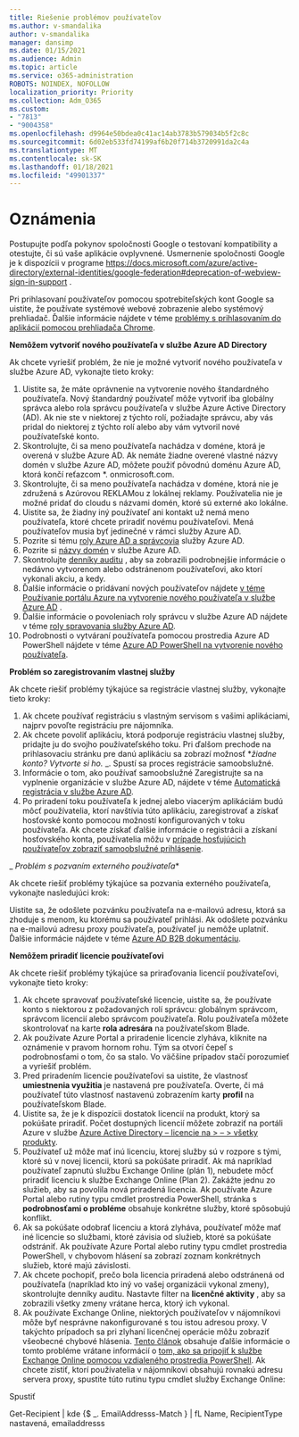 ```yaml
---
title: Riešenie problémov používateľov
ms.author: v-smandalika
author: v-smandalika
manager: dansimp
ms.date: 01/15/2021
ms.audience: Admin
ms.topic: article
ms.service: o365-administration
ROBOTS: NOINDEX, NOFOLLOW
localization_priority: Priority
ms.collection: Adm_O365
ms.custom:
- "7813"
- "9004358"
ms.openlocfilehash: d9964e50bdea0c41ac14ab3783b579034b5f2c8c
ms.sourcegitcommit: 6d02eb533fd74199af6b20f714b3720991da2c4a
ms.translationtype: MT
ms.contentlocale: sk-SK
ms.lasthandoff: 01/18/2021
ms.locfileid: "49901337"
---
```

# <a name="announcements"></a>Oznámenia

Postupujte podľa pokynov spoločnosti Google o testovaní kompatibility a otestujte, či sú vaše aplikácie ovplyvnené. Usmernenie spoločnosti Google je k dispozícii v programe https://docs.microsoft.com/azure/active-directory/external-identities/google-federation#deprecation-of-webview-sign-in-support .

Pri prihlasovaní používateľov pomocou spotrebiteľských kont Google sa uistite, že používate systémové webové zobrazenie alebo systémový prehliadač. Ďalšie informácie nájdete v téme [problémy s prihlasovaním do aplikácií pomocou prehliadača Chrome](https://docs.microsoft.com/office365/troubleshoot/miscellaneous/chrome-behavior-affects-applications).


**Nemôžem vytvoriť nového používateľa v službe Azure AD Directory**

Ak chcete vyriešiť problém, že nie je možné vytvoriť nového používateľa v službe Azure AD, vykonajte tieto kroky:

1. Uistite sa, že máte oprávnenie na vytvorenie nového štandardného používateľa. Nový štandardný používateľ môže vytvoriť iba globálny správca alebo rola správcu používateľa v službe Azure Active Directory (AD). Ak nie ste v niektorej z týchto rolí, požiadajte správcu, aby vás pridal do niektorej z týchto rolí alebo aby vám vytvoril nové používateľské konto.
2. Skontrolujte, či sa meno používateľa nachádza v doméne, ktorá je overená v službe Azure AD. Ak nemáte žiadne overené vlastné názvy domén v službe Azure AD, môžete použiť pôvodnú doménu Azure AD, ktorá končí reťazcom *. onmicrosoft.com.
3. Skontrolujte, či sa meno používateľa nachádza v doméne, ktorá nie je združená s Azúrovou REKLAMou z lokálnej reklamy. Používatelia nie je možné pridať do cloudu s názvami domén, ktoré sú externé ako lokálne.
4. Uistite sa, že žiadny iný používateľ ani kontakt už nemá meno používateľa, ktoré chcete priradiť novému používateľovi. Mená používateľov musia byť jedinečné v rámci služby Azure AD.
5. Pozrite si tému [roly Azure AD a správcovia](https://ms.portal.azure.com/#blade/Microsoft_AAD_IAM/ActiveDirectoryMenuBlade/RolesAndAdministrators) služby Azure AD.
6. Pozrite si [názvy domén](https://ms.portal.azure.com/#blade/Microsoft_AAD_IAM/ActiveDirectoryMenuBlade/Domains) v službe Azure AD.
7. Skontrolujte [denníky auditu](https://ms.portal.azure.com/#blade/Microsoft_AAD_IAM/ActiveDirectoryMenuBlade/Audit) , aby sa zobrazili podrobnejšie informácie o nedávno vytvorenom alebo odstránenom používateľovi, ako ktorí vykonali akciu, a kedy.
8. Ďalšie informácie o pridávaní nových používateľov nájdete [v téme Používanie portálu Azure na vytvorenie nového používateľa v službe Azure AD](https://docs.microsoft.com/azure/active-directory/fundamentals/add-users-azure-active-directory) .
9. Ďalšie informácie o povoleniach roly správcu v službe Azure AD nájdete v téme [roly spravovania služby Azure AD](https://docs.microsoft.com/azure/active-directory/roles/permissions-reference).
10. Podrobnosti o vytváraní používateľa pomocou prostredia Azure AD PowerShell nájdete v téme [Azure AD PowerShell na vytvorenie nového používateľa](https://docs.microsoft.com/powershell/module/azuread/new-azureaduser).

**Problém so zaregistrovaním vlastnej služby**

Ak chcete riešiť problémy týkajúce sa registrácie vlastnej služby, vykonajte tieto kroky:

1. Ak chcete používať registráciu s vlastným servisom s vašimi aplikáciami, najprv povoľte registráciu pre nájomníka. 
2. Ak chcete povoliť aplikáciu, ktorá podporuje registráciu vlastnej služby, pridajte ju do svojho používateľského toku. Pri ďalšom prechode na prihlasovaciu stránku pre danú aplikáciu sa zobrazí možnosť **_žiadne konto? Vytvorte si ho._* _. Spustí sa proces registrácie samoobslužné.
3. Informácie o tom, ako používať samoobslužné Zaregistrujte sa na vyplnenie organizácie v službe Azure AD, nájdete v téme [Automatická registrácia v službe Azure AD](https://docs.microsoft.com/azure/active-directory/enterprise-users/directory-self-service-signup).
4. Po priradení toku používateľa k jednej alebo viacerým aplikáciám budú môcť používatelia, ktorí navštívia túto aplikáciu, zaregistrovať a získať hosťovské konto pomocou možností konfigurovaných v toku používateľa. Ak chcete získať ďalšie informácie o registrácii a získaní hosťovského konta, používatelia môžu v [prípade hosťujúcich používateľov zobraziť samoobslužné prihlásenie](https://docs.microsoft.com/azure/active-directory/external-identities/self-service-sign-up-user-flow).

_ *Problém s pozvaním externého používateľa**

Ak chcete riešiť problémy týkajúce sa pozvania externého používateľa, vykonajte nasledujúci krok:

Uistite sa, že odošlete pozvánku používateľa na e-mailovú adresu, ktorá sa zhoduje s menom, ku ktorému sa používateľ prihlási. Ak odošlete pozvánku na e-mailovú adresu proxy používateľa, používateľ ju nemôže uplatniť. Ďalšie informácie nájdete v téme [Azure AD B2B dokumentáciu](https://docs.microsoft.com/azure/active-directory/external-identities/).

**Nemôžem priradiť licencie používateľovi**

Ak chcete riešiť problémy týkajúce sa priraďovania licencií používateľovi, vykonajte tieto kroky:

1. Ak chcete spravovať používateľské licencie, uistite sa, že používate konto s niektorou z požadovaných rolí správcu: globálnym správcom, správcom licencií alebo správcom používateľa. Rolu používateľa môžete skontrolovať na karte **rola adresára** na používateľskom Blade.
2. Ak používate Azure Portal a priradenie licencie zlyháva, kliknite na oznámenie v pravom hornom rohu. Tým sa otvorí čepeľ s podrobnosťami o tom, čo sa stalo. Vo väčšine prípadov stačí porozumieť a vyriešiť problém.
3. Pred priradením licencie používateľovi sa uistite, že vlastnosť **umiestnenia využitia** je nastavená pre používateľa. Overte, či má používateľ túto vlastnosť nastavenú zobrazením karty **profil** na používateľskom Blade.
4. Uistite sa, že je k dispozícii dostatok licencií na produkt, ktorý sa pokúšate priradiť. Počet dostupných licencií môžete zobraziť na portáli Azure v službe [Azure Active Directory – licencie na > – > všetky produkty](https://ms.portal.azure.com/#blade/Microsoft_AAD_IAM/LicensesMenuBlade/Products).
5. Používateľ už môže mať inú licenciu, ktorej služby sú v rozpore s tými, ktoré sú v novej licencii, ktorú sa pokúšate priradiť. Ak má napríklad používateľ zapnutú službu Exchange Online (plán 1), nebudete môcť priradiť licenciu k službe Exchange Online (Plan 2). Zakážte jednu zo služieb, aby sa povolila nová priradená licencia. Ak používate Azure Portal alebo rutiny typu cmdlet prostredia PowerShell, stránka s **podrobnosťami o probléme** obsahuje konkrétne služby, ktoré spôsobujú konflikt.
6. Ak sa pokúšate odobrať licenciu a ktorá zlyháva, používateľ môže mať iné licencie so službami, ktoré závisia od služieb, ktoré sa pokúšate odstrániť. Ak používate Azure Portal alebo rutiny typu cmdlet prostredia PowerShell, v chybovom hlásení sa zobrazí zoznam konkrétnych služieb, ktoré majú závislosti.
7. Ak chcete pochopiť, prečo bola licencia priradená alebo odstránená od používateľa (napríklad kto iný vo vašej organizácii vykonal zmeny), skontrolujte denníky auditu. Nastavte filter na **licenčné aktivity** , aby sa zobrazili všetky zmeny vrátane herca, ktorý ich vykonal.
8. Ak používate Exchange Online, niektorých používateľov v nájomníkovi môže byť nesprávne nakonfigurované s tou istou adresou proxy. V takýchto prípadoch sa pri zlyhaní licenčnej operácie môžu zobraziť všeobecné chybové hlásenia. [Tento článok](https://docs.microsoft.com/exchange/troubleshoot/administration/proxy-address-being-used) obsahuje ďalšie informácie o tomto probléme vrátane informácií o [tom, ako sa pripojiť k službe Exchange Online pomocou vzdialeného prostredia PowerShell](https://docs.microsoft.com/powershell/exchange/connect-to-exchange-online-powershell). Ak chcete zistiť, ktorí používatelia v nájomníkovi obsahujú rovnakú adresu servera proxy, spustite túto rutinu typu cmdlet služby Exchange Online:

Spustiť

Get-Recipient | kde {$ _. EmailAddresss-Match <user principal name> } | fL Name, RecipientType nastavená, emailaddresss





